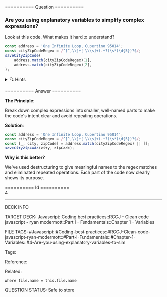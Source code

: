 ========== Question ==========  

### Are you using explanatory variables to simplify complex expressions?

Look at this code. What makes it hard to understand?

```javascript
const address = 'One Infinite Loop, Cupertino 95014';
const cityZipCodeRegex = /^[^,\\]+[,\\\s]+(.+?)\s*(\d{5})?$/;
saveCityZipCode(
    address.match(cityZipCodeRegex)[1],
    address.match(cityZipCodeRegex)[2],
);
```

<details><summary>🔍 Hints</summary>

Think about:

-   How many times is the regex match performed?

-   What do the array indices [1] and [2] represent?

-   How could we make this code more readable?

</details>  

========== Answer ==========  

**The Principle**:

Break down complex expressions into smaller, well-named parts to make the code's intent clear and avoid repeating operations.

**Solution**:

```javascript
const address = 'One Infinite Loop, Cupertino 95014';
const cityZipCodeRegex = /^[^,\\]+[,\\\s]+(.+?)\s*(\d{5})?$/;
const [_, city, zipCode] = address.match(cityZipCodeRegex) || [];
saveCityZipCode(city, zipCode);
```

**Why is this better?**

We've used destructuring to give meaningful names to the regex matches and eliminated repeated operations. Each part of the code now clearly shows its purpose.

========== Id ==========  
4

---

DECK INFO

TARGET DECK: Javascript::Coding best practices::RCCJ - Clean code javascript - ryan mcdermott::Part I - Fundamentals::Chapter 1 - Variables

FILE TAGS: #Javascript::#Coding-best-practices::#RCCJ-Clean-code-javascript-ryan-mcdermott::#Part-I-Fundamentals::#Chapter-1-Variables::#4-Are-you-using-explanatory-variables-to-sim

Tags:

Reference:

Related:

```dataview
where file.name = this.file.name
```

QUESTION STATUS: Safe to store
